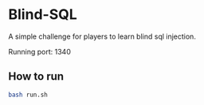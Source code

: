 # Blind-SQL

A simple challenge for players to learn blind sql injection.

Running port: 1340

## How to run

```sh
bash run.sh
```
